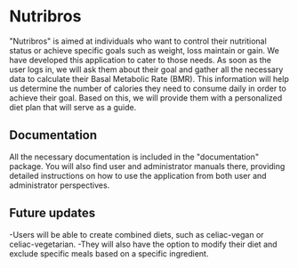 # Nutribros
"Nutribros" is aimed at individuals who want to control their nutritional status or achieve specific goals such as weight, loss maintain or gain. We have developed this application to cater to those needs. As soon as the user logs in, we will ask them about their goal and gather all the necessary data to calculate their Basal Metabolic Rate (BMR). This information will help us determine the number of calories they need to consume daily in order to achieve their goal. Based on this, we will provide them with a personalized diet plan that will serve as a guide.

## Documentation
All the necessary documentation is included in the "documentation" package. You will also find user and administrator manuals there, providing detailed instructions on how to use the application from both user and administrator perspectives.

## Future updates
-Users will be able to create combined diets, such as celiac-vegan or celiac-vegetarian.
-They will also have the option to modify their diet and exclude specific meals based on a specific ingredient.
